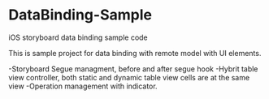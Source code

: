 DataBinding-Sample
==================

iOS storyboard data binding sample code

This is sample project for data binding with remote model with UI elements.

-Storyboard Segue managment, before and after segue hook
-Hybrit table view controller, both static and dynamic table view cells are at the same view
-Operation management with indicator.
